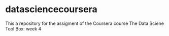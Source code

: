 # datasciencecoursera
This a repository for the assigment of the Coursera course The Data Sciene Tool Box: week 4
